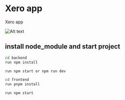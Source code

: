 # Xero app
Xero app


![Alt text](Capture.png?raw=true "Title")

## install node_module and start project 

```bash
cd backend 
run npm install

run npm start or npm run dev

cd frontend 
run pnpm install

run npm start 
```
